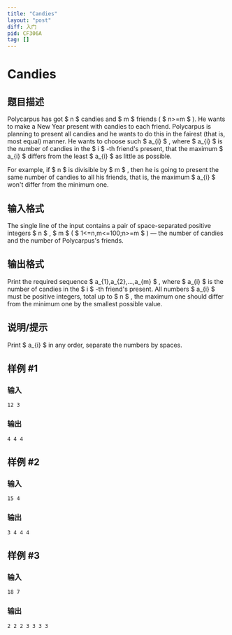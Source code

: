 ```yaml
---
title: "Candies"
layout: "post"
diff: 入门
pid: CF306A
tag: []
---
```


# Candies

## 题目描述

Polycarpus has got $ n $ candies and $ m $ friends ( $ n>=m $ ). He wants to make a New Year present with candies to each friend. Polycarpus is planning to present all candies and he wants to do this in the fairest (that is, most equal) manner. He wants to choose such $ a_{i} $ , where $ a_{i} $ is the number of candies in the $ i $ -th friend's present, that the maximum $ a_{i} $ differs from the least $ a_{i} $ as little as possible.

For example, if $ n $ is divisible by $ m $ , then he is going to present the same number of candies to all his friends, that is, the maximum $ a_{i} $ won't differ from the minimum one.

## 输入格式

The single line of the input contains a pair of space-separated positive integers $ n $ , $ m $ ( $ 1<=n,m<=100;n>=m $ ) — the number of candies and the number of Polycarpus's friends.

## 输出格式

Print the required sequence $ a_{1},a_{2},...,a_{m} $ , where $ a_{i} $ is the number of candies in the $ i $ -th friend's present. All numbers $ a_{i} $ must be positive integers, total up to $ n $ , the maximum one should differ from the minimum one by the smallest possible value.

## 说明/提示

Print $ a_{i} $ in any order, separate the numbers by spaces.

## 样例 #1

### 输入

```
12 3

```

### 输出

```
4 4 4 
```

## 样例 #2

### 输入

```
15 4

```

### 输出

```
3 4 4 4 
```

## 样例 #3

### 输入

```
18 7

```

### 输出

```
2 2 2 3 3 3 3 
```

